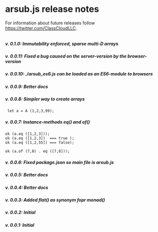 # arsub.js release notes


For information about future releases
follow https://twitter.com/ClassCloudLLC.

######
##### v. 0.1.0: Immutability enforced, sparse multi-D arrays
##### v. 0.0.11:  Fixed a bug caused on the server-version by the browser-version

##### v. 0.0.10: ./arsub_es6.js can be loaded as an ES6-module to browsers

##### v. 0.0.9: Better docs

##### v. 0.0.8: Simpler way to create arrays

     let a = A (1,2,3,99);

##### v. 0.0.7: Instance-methods eq() and of()

    ok (a.eq ([1,2,3]));
    ok (a.eq ([1,2,3])  === true );
    ok (a.eq ([1,2,55]) === false);

    ok (a.of (7,8) . eq ([7,8]));

##### v. 0.0.6: Fixed package.json so main file is arsub.js
##### v. 0.0.5: Better docs
##### v. 0.0.4: Better docs
##### v. 0.0.3: Added flat() as synonym fopr monad()
##### v. 0.0.2: Initial
##### v. 0.0.1: Initial
